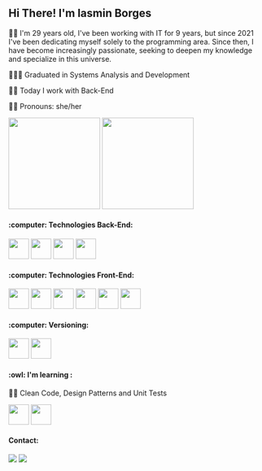 ## Hi There! I'm Iasmin Borges

🙋‍♀️ I'm 29 years old, I've been working with IT for 9 years, but since 2021 I've been dedicating myself solely to the programming area. Since then, I have become increasingly passionate, seeking to deepen my knowledge and specialize in this universe.

👩🏻‍🎓 Graduated in Systems Analysis and Development

👩‍💻 Today I work with Back-End

🙋‍♀️ Pronouns: she/her
  
<div>
<a h-ref="https://github.com/iasminsoares">
<img height="180em" src="https://github-readme-stats.vercel.app/api?username=iasminsoares&show_icons=true&theme=dark&include_all_commits=true&count&private=true"/>
<img height="180em" src="https://github-readme-stats.vercel.app/api/top-langs/?username=iasminsoares&layout=compact&langs_count=16&theme=dark"/>
</div>

<div>
<h4>:computer: Technologies Back-End:</h4>
<img src="https://cdn.jsdelivr.net/gh/devicons/devicon/icons/csharp/csharp-original.svg" "width="40" height="40"/>
<img src="https://cdn.jsdelivr.net/gh/devicons/devicon/icons/dot-net/dot-net-original-wordmark.svg" "width="40" height="40"/>
<img src="https://cdn.jsdelivr.net/gh/devicons/devicon/icons/microsoftsqlserver/microsoftsqlserver-plain-wordmark.svg" "width="40" height="40" />
<img src="https://cdn.jsdelivr.net/gh/devicons/devicon/icons/mysql/mysql-original-wordmark.svg" "width="40" height="40" />

<h4>:computer: Technologies Front-End:</h4>
<img src="https://cdn.jsdelivr.net/gh/devicons/devicon/icons/angularjs/angularjs-original.svg" "width="40" height="40"/>
<img src="https://cdn.jsdelivr.net/gh/devicons/devicon/icons/vuejs/vuejs-original-wordmark.svg" "width="40" height="40"/>
<img src="https://cdn.jsdelivr.net/gh/devicons/devicon/icons/javascript/javascript-original.svg"width="40" height="40"/>
<img src="https://cdn.jsdelivr.net/gh/devicons/devicon/icons/typescript/typescript-original.svg" "width="40" height="40" />
<img src="https://cdn.jsdelivr.net/gh/devicons/devicon/icons/html5/html5-original-wordmark.svg" "width="40" height="40"/>
<img src="https://cdn.jsdelivr.net/gh/devicons/devicon/icons/css3/css3-original-wordmark.svg""width="40" height="40"/>

<h4>:computer: Versioning:</h4>
<img src="https://cdn.jsdelivr.net/gh/devicons/devicon/icons/git/git-original.svg""width="40" height="40"/>
<img src="https://cdn.jsdelivr.net/gh/devicons/devicon/icons/github/github-original.svg""width="40" height="40"/>
   
<h4>:owl: I'm learning :</h4>
<p>👩‍💻 Clean Code, Design Patterns and Unit Tests </p>
<img src="https://cdn.jsdelivr.net/gh/devicons/devicon/icons/ionic/ionic-original.svg" "width="40" height="40"/>     
<img src="https://cdn.jsdelivr.net/gh/devicons/devicon/icons/android/android-original.svg" "width="40" height="40" />
</div>														  
																	
<div>
<h4>Contact:</h4>
<a href="mailto:iasmin.borges.soares@gmail.com"><img src="https://img.shields.io/badge/Gmail-D14836?style=for-the-badge&logo=gmail&logoColor=white" target="_blank"></a>
<a href="https://www.linkedin.com/in/iasmin-borges-soares/"target="_blank"><img src="https://img.shields.io/badge/-LinkedIn-%230077B5?style=for-the-badge&logo=linkedin&logoColor=white" target="_blank"></a>   
</div>
